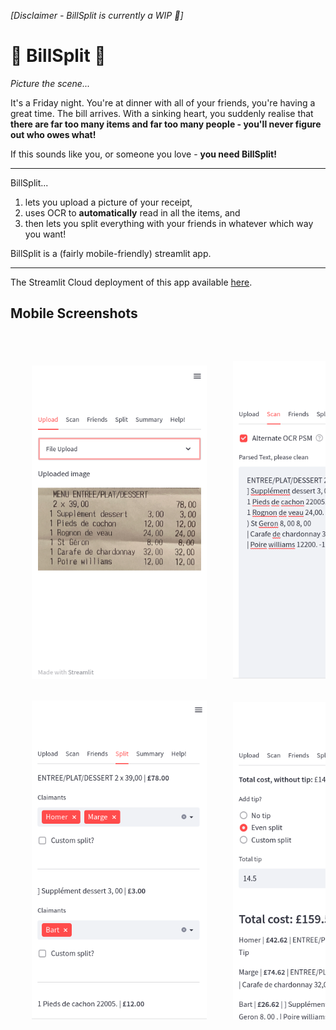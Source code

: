 *[Disclaimer - BillSplit is currently a WIP 🚧]*

# 🧾 BillSplit 🔀

*Picture the scene...*

It's a Friday night. You're at dinner with all of your friends, you're having a great time. The bill arrives. With a sinking heart, you suddenly realise that **there are far too many items and far too many people - you'll never figure out who owes what!**

If this sounds like you, or someone you love - **you need BillSplit!** 

---

BillSplit... 
1) lets you upload a picture of your receipt,
2) uses OCR to **automatically** read in all the items, and 
3) then lets you split everything with your friends in whatever which way you want!

BillSplit is a (fairly mobile-friendly) streamlit app.

---

The Streamlit Cloud deployment of this app available [here](https://billsplit.streamlit.app/).

## Mobile Screenshots

<pre>
  <p align="center">
    <img src="resources/screenshot_upload.png" alt="drawing" width="280"/>     <img src="resources/screenshot_scan.png" alt="drawing" width="280"/>     <img src="resources/screenshot_friends.png" alt="drawing" width="280"/> 
    
    
    <img src="resources/screenshot_split.png" alt="drawing" width="280"/>     <img src="resources/screenshot_summary.png" alt="drawing" width="280"/> 
  </p>
</pre>
